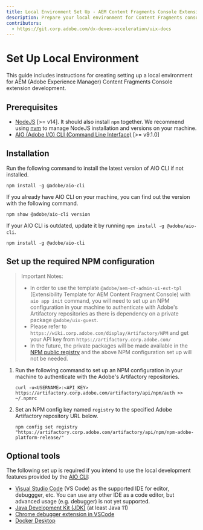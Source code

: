 ```yaml
---
title: Local Environment Set Up - AEM Content Fragments Console Extensibility
description: Prepare your local environment for Content Fragments console extension development.
contributors:
  - https://git.corp.adobe.com/dx-devex-acceleration/uix-docs
---
```

# Set Up Local Environment
This guide includes instructions for creating setting up a local environment for AEM (Adobe Experience Manager) Content Fragments Console extension development.

## Prerequisites

- [NodeJS](https://nodejs.org/en/download/) [>= v14]. It should also install `npm` together. We recommend using [nvm](https://github.com/nvm-sh/nvm) to manage NodeJS installation and versions on your machine.
- [AIO (Adobe I/O) CLI (Command Line Interface)](https://github.com/adobe/aio-cli)  [>= v9.1.0]


## Installation

Run the following command to install the latest version of AIO CLI if not installed.

```shell
npm install -g @adobe/aio-cli
```

If you already have AIO CLI on your machine, you can find out the version with the following command.

```shell
npm show @adobe/aio-cli version
```

If your AIO CLI is outdated, update it by running `npm install -g @adobe/aio-cli`. 
```shell
npm install -g @adobe/aio-cli
```


## Set up the required NPM configuration

> Important Notes:
> - In order to use the template `@adobe/aem-cf-admin-ui-ext-tpl` (Extensibility Template for AEM Content Fragment Console) with `aio app init` command, you will need to set up an NPM configuration in your machine to authenticate with Adobe's Artifactory repositories as there is dependency on a private package `@adobe/uix-guest`.
> - Please refer to `https://wiki.corp.adobe.com/display/Artifactory/NPM` and get your API key from `https://artifactory.corp.adobe.com/`
> - In the future, the private packages will be made available in the [NPM public registry](https://www.npmjs.com/) and the above NPM configuration set up will not be needed.

1. Run the following command to set up an NPM configuration in your machine to authenticate with the Adobe's Artifactory repositories.

    ```shell
    curl -u<USERNAME>:<API_KEY> https://artifactory.corp.adobe.com/artifactory/api/npm/auth >> ~/.npmrc
    ```

2. Set an NPM config key named `registry` to the specified Adobe Artifactory repository URL below.

    ```shell
    npm config set registry "https://artifactory.corp.adobe.com/artifactory/api/npm/npm-adobe-platform-release/"
    ```

## Optional tools

The following set up is required if you intend to use the local development features provided by the [AIO CLI](https://github.com/adobe/aio-cli): 

- [Visual Studio Code](https://code.visualstudio.com/download) (VS Code) as the supported IDE for editor, debuggger, etc. You can use any other IDE as a code editor, but advanced usage (e.g. debugger) is not yet supported.
- [Java Development Kit (JDK)](https://www.oracle.com/technetwork/java/javase/overview/index.html) (at least Java 11)
- [Chrome debugger extension in VSCode](https://github.com/Microsoft/vscode-chrome-debug)
- [Docker Desktop](https://www.docker.com/get-started)